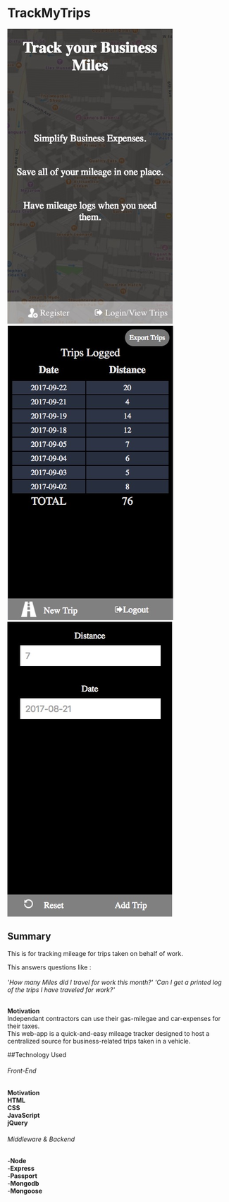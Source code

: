 # TrackMyTrips
![Alt text](splash.jpg?raw=true "Starting Out")
![Alt text](viewTrips.jpg?raw=true "View Trips")
![Alt text](add.jpg?raw=true "Add Trips")

## Summary
This is for tracking mileage for trips taken on behalf of work.

This answers questions like :<br /><br />
*'How many Miles did I travel for work this month?'*
*'Can I get a printed log of the trips I have traveled for work?'*<br /><br />

**Motivation**<br />
Independant contractors can use their gas-milegae and car-expenses for their taxes. <br />
This web-app is a quick-and-easy mileage tracker designed to host a centralized source for business-related trips taken in a vehicle.
<br />

##Technology Used 
<br />

###### Front-End 
**Motivation**<br />
**HTML**<br />
**CSS**<br />
**JavaScript**<br />
**jQuery**<br />

###### Middleware & Backend 
-**Node**<br />
-**Express**<br />
-**Passport**<br />
-**Mongodb**<br />
-**Mongoose**<br />